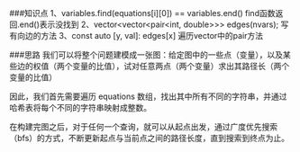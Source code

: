 ###知识点
1、variables.find(equations[i][0]) == variables.end()   find函数返回.end()表示没找到
2、vector<vector<pair<int, double>>> edges(nvars);       写有向边的方法
3、const auto [y, val]: edges[x]                       遍历vector中的pair方法


###思路
我们可以将整个问题建模成一张图：给定图中的一些点（变量），以及某些边的权值（两个变量的比值），试对任意两点（两个变量）求出其路径长（两个变量的比值）

因此，我们首先需要遍历 equations 数组，找出其中所有不同的字符串，并通过哈希表将每个不同的字符串映射成整数。

在构建完图之后，对于任何一个查询，就可以从起点出发，通过广度优先搜索（bfs）的方式，不断更新起点与当前点之间的路径长度，直到搜索到终点为止。
